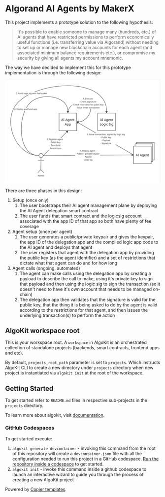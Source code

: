 # Algorand AI Agents by MakerX

This project implements a prototype solution to the following hypothesis:

> It's possible to enable someone to manage many (hundreds, etc.) of AI agents that have restricted permissions to perform economically useful functions (i.e. transferring value via Algorand) without needing to set up or manage new blockchain accounts for each agent (and associated minimum balance requirements etc.), or compromise my security by giving all agents my account mnemonic.

The way we have decided to implement this for this prototype implementation is through the following design:

![Algorand AI Agents architecture](./docs/Algorand%20AI%20Agents.jpg)

There are three phases in this design:

1. Setup (once only)
   1. The user bootstraps their AI agent management plane by deploying the AI Agent delegation smart contract
   2. The user funds that smart contract and the logicsig account associated with the app ID of that app so both have plenty of fee coverage
2. Agent setup (once per agent)
   1. The user generates a public/private keypair and gives the keypair, the app ID of the delegation app and the compiled logic app code to the AI agent and deploys that agent
   2. The user registers that agent with the delegation app by providing the public key (as the agent identifier) and a set of restrictions that dictate what that agent can do and for how long
3. Agent calls (ongoing, automated)
   1. The agent can make calls using the delegation app by creating a payload to describe the call to make, using it's private key to sign that payload and then using the logic sig to sign the transaction (so it doesn't need to have it's own account that needs to be managed on-chain)
   2. The delegation app then validates that the signature is valid for the public key, that the thing it is being asked to do by the agent is valid according to the restrictions for that agent, and then issues the underlying transaction(s) to perform the action

## AlgoKit workspace root

This is your workspace root. A `workspace` in AlgoKit is an orchestrated collection of standalone projects (backends, smart contracts, frontend apps and etc).

By default, `projects_root_path` parameter is set to `projects`. Which instructs AlgoKit CLI to create a new directory under `projects` directory when new project is instantiated via `algokit init` at the root of the workspace.

## Getting Started

To get started refer to `README.md` files in respective sub-projects in the `projects` directory.

To learn more about algokit, visit [documentation](https://github.com/algorandfoundation/algokit-cli/blob/main/docs/algokit.md).

### GitHub Codespaces

To get started execute:

1. `algokit generate devcontainer` - invoking this command from the root of this repository will create a `devcontainer.json` file with all the configuration needed to run this project in a GitHub codespace. [Run the repository inside a codespace](https://docs.github.com/en/codespaces/getting-started/quickstart) to get started.
2. `algokit init` - invoke this command inside a github codespace to launch an interactive wizard to guide you through the process of creating a new AlgoKit project

Powered by [Copier templates](https://copier.readthedocs.io/en/stable/).
